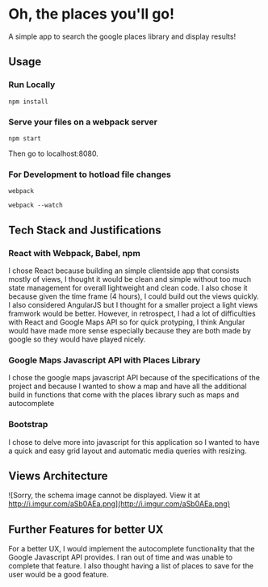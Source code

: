 # Oh, the places you'll go! 

A simple app to search the google places library and display results!
## Usage
### Run Locally

`npm install`

### Serve your files on a webpack server 

`npm start`

Then go to localhost:8080.

### For Development to hotload file changes

`webpack`

`webpack --watch`

## Tech Stack and Justifications

### React with Webpack, Babel, npm

I chose React because building an simple clientside app that consists mostly of views, I thought it would be clean and simple without too much state management for overall lightweight and clean code. I also chose it because given the time frame (4 hours), I could build out the views quickly. I also considered AngularJS but I thought for a smaller project a light views framwork would be better. However, in retrospect, I had a lot of difficulties with React and Google Maps API so for quick protyping, I think Angular would have made more sense especially because they are both made by google so they would have played nicely. 

### Google Maps Javascript API with Places Library

I chose the google maps javascript API because of the specifications of the project and because I wanted to show a map and have all the additional build in functions that come with the places library such as maps and autocomplete

### Bootstrap
I chose to delve more into javascript for this application so I wanted to have a quick and easy grid layout and automatic media queries with resizing. 

## Views Architecture
![Sorry, the schema image cannot be displayed. View it at http://i.imgur.com/aSb0AEa.png](http://i.imgur.com/aSb0AEa.png)

## Further Features for better UX

For a better UX, I would implement the autocomplete functionality that the Google Javascript API provides. I ran out of time and was unable to complete that feature. I also thought having a list of places to save for the user would be a good feature. 
